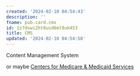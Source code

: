 ```yaml
---
created: '2024-02-10 04:54:43'
description: ''
fname: pub.card.cms
id: 2z7dswi2ht8usd6ml9uk453
title: CMS
updated: '2024-02-10 04:54:58'
---
```


Content Management System

or maybe [Centers for Medicare & Medicaid Services](https://www.cms.gov)